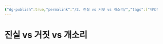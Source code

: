 ```yaml
---
{"dg-publish":true,"permalink":"/2. 진실 vs 거짓 vs 개소리/","tags":["내멋대로맛보기","개소리에대하여"],"created":"2024-02-21T11:44:17.739+09:00","updated":"2024-02-21T11:58:24.975+09:00"}
---
```


# 진실 vs 거짓 vs 개소리